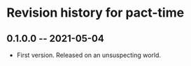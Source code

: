 # Revision history for pact-time

## 0.1.0.0 -- 2021-05-04

* First version. Released on an unsuspecting world.
